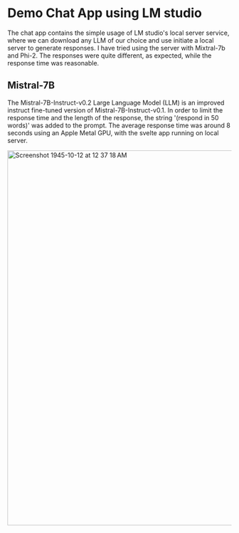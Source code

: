 # Demo Chat App using LM studio
The chat app contains the simple usage of LM studio's local server service, where we can download any LLM of our choice and use initiate a local server to generate responses.
I have tried using the server with Mixtral-7b and Phi-2. The responses were quite different, as expected, while the response time was reasonable.

## Mistral-7B
The Mistral-7B-Instruct-v0.2 Large Language Model (LLM) is an improved instruct fine-tuned version of Mistral-7B-Instruct-v0.1. In order to limit the response time and the length of the response, the string '(respond in 50 words)' was added to the prompt. The average response time was around 8 seconds using an Apple Metal GPU, with the svelte app running on local server.

<img width="843" alt="Screenshot 1945-10-12 at 12 37 18 AM" src="https://github.com/Astle-sudo/LLM-Chat-app/assets/67687557/aa035dbb-d3fc-4bf1-b317-ac76a262f62b">
